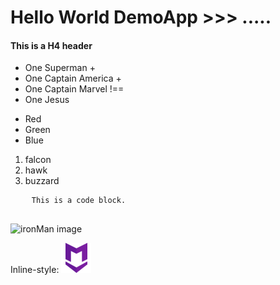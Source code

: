 # Hello World DemoApp >>> .....
 
#### This is a H4 header

- One Superman +
- One Captain America + 
- One Captain Marvel !==
- One Jesus

*   Red
*   Green
*   Blue

1.  falcon
2.  hawk
3.  buzzard

<pre>
	<code>This is a code block.
	</code>
</pre>

![ironMan image](https://www.pngkey.com/png/full/311-3110635_ironman-png-iron-man-suit.png "extra text")

Inline-style: 
![alt text](https://github.com/adam-p/markdown-here/raw/master/src/common/images/icon48.png "Logo Title Text 1")

